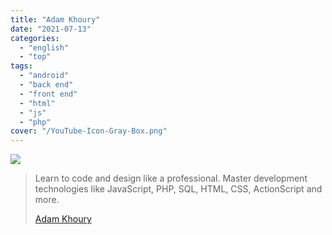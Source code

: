 ```yaml
---
title: "Adam Khoury"
date: "2021-07-13"
categories:
  - "english"
  - "top"
tags:
  - "android"
  - "back end"
  - "front end"
  - "html"
  - "js"
  - "php"
cover: "/YouTube-Icon-Gray-Box.png"
---
```


![](https://yt3.ggpht.com/ytc/AKedOLRHppu8jn9VThVrfqA5QwebpW5W2gHluarl6OcVQQ=s176-c-k-c0x00ffffff-no-rj)

> Learn to code and design like a professional. Master development technologies like JavaScript, PHP, SQL, HTML, CSS, ActionScript and more.
>
> [Adam Khoury](https://www.youtube.com/c/AdamKhoury/playlists)
